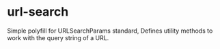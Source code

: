 # url-search

Simple polyfill for URLSearchParams standard, Defines utility methods to work with the query string of a URL.
